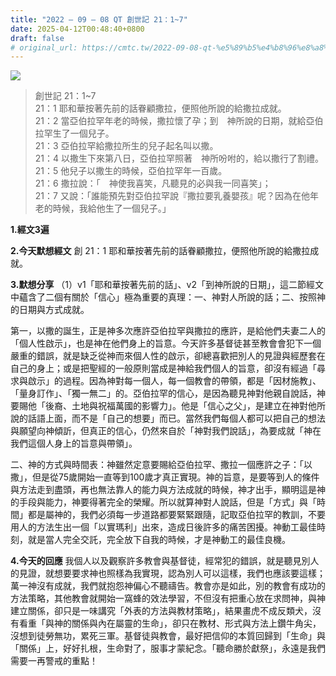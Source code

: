 ```yaml
---
title: "2022 – 09 – 08 QT 創世記 21：1~7"
date: 2025-04-12T00:48:40+0800
draft: false
# original_url: https://cmtc.tw/2022-09-08-qt-%e5%89%b5%e4%b8%96%e8%a8%98-21%ef%bc%9a17
---
```


![](/images/qt.jpg)
> 創世記 21：1\~7  
> 21：1 耶和華按著先前的話眷顧撒拉，便照他所說的給撒拉成就。  
> 21：2 當亞伯拉罕年老的時候，撒拉懷了孕；到　神所說的日期，就給亞伯拉罕生了一個兒子。  
> 21：3 亞伯拉罕給撒拉所生的兒子起名叫以撒。  
> 21：4 以撒生下來第八日，亞伯拉罕照著　神所吩咐的，給以撒行了割禮。  
> 21：5 他兒子以撒生的時候，亞伯拉罕年一百歲。  
> 21：6 撒拉說：「　神使我喜笑，凡聽見的必與我一同喜笑」；  
> 21：7 又說：「誰能預先對亞伯拉罕說『撒拉要乳養嬰孩』呢？因為在他年老的時候，我給他生了一個兒子。」

**1.經文3遍**

**2.今天默想經文**
創 21：1 耶和華按著先前的話眷顧撒拉，便照他所說的給撒拉成就。

**3.默想分享**
（1）v1「耶和華按著先前的話」、v2「到神所說的日期」，這二節經文中蘊含了二個有關於「信心」極為重要的真理：一、神對人所說的話；二、按照神的日期與方式成就。

第一，以撒的誕生，正是神多次應許亞伯拉罕與撒拉的應許，是給他們夫妻二人的「個人性啟示」，也是神在他們身上的旨意。今天許多基督徒甚至教會會犯下一個嚴重的錯誤，就是缺乏從神而來個人性的啟示，卻總喜歡把別人的見證與經歷套在自己的身上；或是把聖經的一般原則當成是神給我們個人的旨意，卻沒有經過「尋求與啟示」的過程。因為神對每一個人，每一個教會的帶領，都是「因材施教」、「量身訂作」、「獨一無二」的。亞伯拉罕的信心，是因為聽見神對他親自說話，神要賜他「後裔、土地與祝福萬國的影響力」。他是「信心之父」，是建立在神對他所說的話語上面，而不是「自己的想要」而已。當然我們每個人都可以把自己的想法與願望向神傾訢，但真正的信心，仍然來自於「神對我們說話」，為要成就「神在我們這個人身上的旨意與帶領」。

二、神的方式與時間表：神雖然定意要賜給亞伯拉罕、撒拉一個應許之子：「以撒」，但是從75歲開始一直等到100歲才真正實現。神的旨意，是要等到人的條件與方法走到盡頭，再也無法靠人的能力與方法成就的時候，神才出手，顯明這是神的手段與能力，神要得著完全的榮耀。所以就算神對人說話，但是「方式」與「時間」都是屬神的，我們必須每一步道路都要緊緊跟隨，記取亞伯拉罕的教訓，不要用人的方法生出一個「以實瑪利」出來，造成日後許多的痛苦困擾。神動工最佳時刻，就是當人完全交託，完全放下自我的時候，才是神動工的最佳良機。

**4.今天的回應**
我個人以及觀察許多教會與基督徒，經常犯的錯誤，就是聽見別人的見證，就想要要求神也照樣為我實現，認為別人可以這樣，我們也應該要這樣；萬一神沒有成就，我們就抱怨神偏心不聽禱告。教會亦是如此，別的教會有成功的方法策略，其他教會就開始一窩蜂的效法學習，不但沒有把重心放在求問神，與神建立關係，卻只是一味講究「外表的方法與教材策略」，結果畫虎不成反類犬，沒有看重「與神的關係與內在屬靈的生命」，卻只在教材、形式與方法上鑽牛角尖，沒想到徒勞無功，累死三軍。基督徒與教會，最好把信仰的本質回歸到「生命」與「關係」上，好好扎根，生命對了，服事才蒙紀念。「聽命勝於獻祭」，永遠是我們需要一再警戒的重點！
